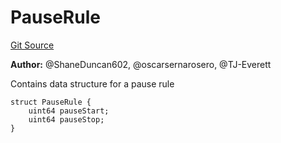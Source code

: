 # PauseRule
[Git Source](https://github.com/thrackle-io/tron/blob/12b8f8795779c791ed3113763e21492860614b51/src/client/application/data/PauseRule.sol)

**Author:**
@ShaneDuncan602, @oscarsernarosero, @TJ-Everett

Contains data structure for a pause rule


```solidity
struct PauseRule {
    uint64 pauseStart;
    uint64 pauseStop;
}
```

